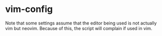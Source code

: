 # vim-config
Note that some settings assume that the editor being used is not actually vim but neovim. Because of this, the script will complain if used in vim.

